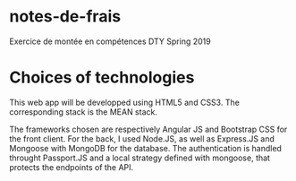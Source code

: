 # notes-de-frais
Exercice de montée en compétences DTY Spring 2019


# Choices of technologies
This web app will be developped using HTML5 and CSS3. The corresponding stack is the MEAN stack.

The frameworks chosen are respectively Angular JS and Bootstrap CSS for the front client.
For the back, I used Node.JS, as well as Express.JS and Mongoose with MongoDB for the database. The authentication is handled throught Passport.JS and a local strategy defined with mongoose, that protects the endpoints of the API.




